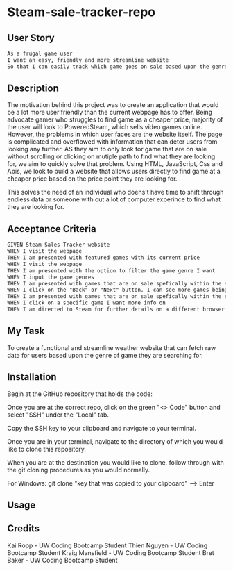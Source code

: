 # Steam-sale-tracker-repo
## User Story
```md
As a frugal game user
I want an easy, friendly and more streamline website
So that I can easily track which game goes on sale based upon the genre search.
```
## Description
The motivation behind this project was to create an application that would be a lot more user friendly than the current webpage has to offer. Being advocate gamer who struggles to find game as a cheaper price, majority of the user will look to PoweredSteam, which sells video games online. However, the problems in which user faces are the website itself. The page is complicated and overflowed with information that can deter users from looking any further. AS they aim to only look for game that are on sale without scrolling or clicking on mutiple path to find what they are looking for, we aim to quickly solve that problem. Using HTML, JavaScript, Css and Apis, we look to build a website that allows users directly to find game at a cheaper price based on the price point they are looking for. 

This solves the need of an individual who doens't have time to shift through endless data or someone with out a lot of computer experince to find what they are looking for. 

## Acceptance Criteria
```md
GIVEN Steam Sales Tracker website
WHEN I visit the webpage
THEN I am presented with featured games with its current price 
WHEN I visit the webpage
THEN I am presented with the option to filter the game genre I want 
WHEN I input the game genres
THEN I am presented with games that are on sale spefically within the scope of requirement.
WHEN I click on the "Back" or "Next" button, I can see more games being on sales
THEN I am presented with games that are on sale spefically within the scope of requirement.
WHEN I click on a specific game I want more info on
THEN I am directed to Steam for further details on a different browser
```

## My Task
To create a functional and streamline weather website that can fetch raw data for users based upon the genre of game they are searching for. 

## Installation
Begin at the GitHub repository that holds the code:
<!-- Insert gitbub URL -->

Once you are at the correct repo, click on the green "<> Code" button and select "SSH" under the "Local" tab.

Copy the SSH key to your clipboard and navigate to your terminal.

Once you are in your terminal, navigate to the directory of which you would like to clone this repository.

When you are at the destination you would like to clone, follow through with the git cloning procedures as you would normally.

For Windows: git clone "key that was copied to your clipboard" --> Enter

## Usage
<!-- Will add once finished -->

## Credits
Kai Ropp - UW Coding Bootcamp Student
Thien Nguyen - UW Coding Bootcamp Student
Kraig Mansfield  - UW Coding Bootcamp Student
Bret Baker  - UW Coding Bootcamp Student

